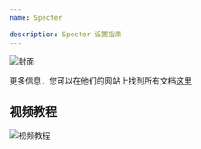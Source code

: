 ```yaml
---
name: Specter

description: Specter 设置指南
---
```


![封面](assets/cover.webp)

更多信息，您可以在他们的网站上找到所有文档[这里](https://docs.specter.solutions/desktop/)

## 视频教程

![视频教程](https://www.youtube.com/watch?v=mV1KS-Uwjew)